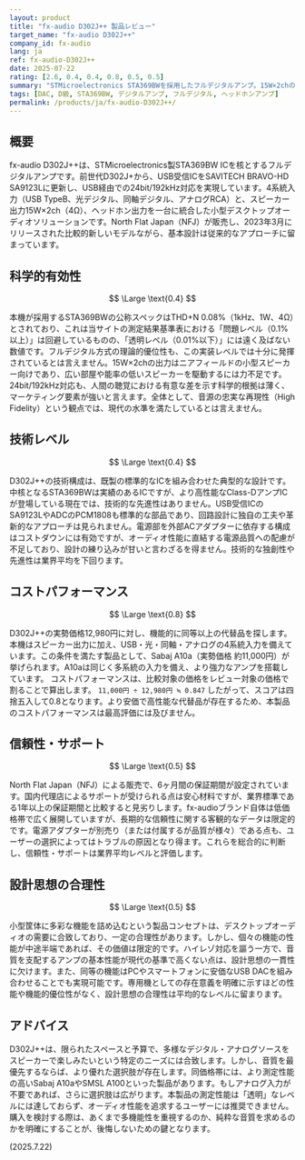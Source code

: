 ```yaml
---
layout: product
title: "fx-audio D302J++ 製品レビュー"
target_name: "fx-audio D302J++"
company_id: fx-audio
lang: ja
ref: fx-audio-D302J++
date: 2025-07-22
rating: [2.6, 0.4, 0.4, 0.8, 0.5, 0.5]
summary: "STMicroelectronics STA369BWを採用したフルデジタルアンプ。15W×2chの出力で、4系統入力（USB/光/同軸/アナログ）を備えるが、測定性能では現代基準に劣り、技術的優位性も限定的。"
tags: [DAC, D級, STA369BW, デジタルアンプ, フルデジタル, ヘッドホンアンプ]
permalink: /products/ja/fx-audio-D302J++/
---
```

## 概要

fx-audio D302J++は、STMicroelectronics製STA369BW ICを核とするフルデジタルアンプです。前世代D302J+から、USB受信ICをSAVITECH BRAVO-HD SA9123Lに更新し、USB経由での24bit/192kHz対応を実現しています。4系統入力（USB TypeB、光デジタル、同軸デジタル、アナログRCA）と、スピーカー出力15W×2ch（4Ω）、ヘッドホン出力を一台に統合した小型デスクトップオーディオソリューションです。North Flat Japan（NFJ）が販売し、2023年3月にリリースされた比較的新しいモデルながら、基本設計は従来的なアプローチに留まっています。

## 科学的有効性

$$ \Large \text{0.4} $$

本機が採用するSTA369BWの公称スペックはTHD+N 0.08%（1kHz、1W、4Ω）とされており、これは当サイトの測定結果基準表における「問題レベル（0.1%以上）」は回避しているものの、「透明レベル（0.01%以下）」には遠く及ばない数値です。フルデジタル方式の理論的優位性も、この実装レベルでは十分に発揮されているとは言えません。15W×2chの出力はニアフィールドの小型スピーカー向けであり、広い部屋や能率の低いスピーカーを駆動するには力不足です。24bit/192kHz対応も、人間の聴覚における有意な差を示す科学的根拠は薄く、マーケティング要素が強いと言えます。全体として、音源の忠実な再現性（High Fidelity）という観点では、現代の水準を満たしているとは言えません。

## 技術レベル

$$ \Large \text{0.4} $$

D302J++の技術構成は、既製の標準的なICを組み合わせた典型的な設計です。中核となるSTA369BWは実績のあるICですが、より高性能なClass-DアンプICが登場している現在では、技術的な先進性はありません。USB受信ICのSA9123LやADCのPCM1808も標準的な部品であり、回路設計に独自の工夫や革新的なアプローチは見られません。電源部を外部ACアダプターに依存する構成はコストダウンには有効ですが、オーディオ性能に直結する電源品質への配慮が不足しており、設計の練り込みが甘いと言わざるを得ません。技術的な独創性や先進性は業界平均を下回ります。

## コストパフォーマンス

$$ \Large \text{0.8} $$

D302J++の実勢価格12,980円に対し、機能的に同等以上の代替品を探します。本機はスピーカー出力に加え、USB・光・同軸・アナログの4系統入力を備えています。この条件を満たす製品として、Sabaj A10a（実勢価格 約11,000円）が挙げられます。A10aは同じく多系統の入力を備え、より強力なアンプを搭載しています。
コストパフォーマンスは、比較対象の価格をレビュー対象の価格で割ることで算出します。
`11,000円 ÷ 12,980円 ≒ 0.847`
したがって、スコアは四捨五入して0.8となります。より安価で高性能な代替品が存在するため、本製品のコストパフォーマンスは最高評価には及びません。

## 信頼性・サポート

$$ \Large \text{0.5} $$

North Flat Japan（NFJ）による販売で、6ヶ月間の保証期間が設定されています。国内代理店によるサポートが受けられる点は安心材料ですが、業界標準である1年以上の保証期間と比較すると見劣りします。fx-audioブランド自体は低価格帯で広く展開していますが、長期的な信頼性に関する客観的なデータは限定的です。電源アダプターが別売り（または付属するが品質が様々）である点も、ユーザーの選択によってはトラブルの原因となり得ます。これらを総合的に判断し、信頼性・サポートは業界平均レベルと評価します。

## 設計思想の合理性

$$ \Large \text{0.5} $$

小型筐体に多彩な機能を詰め込むという製品コンセプトは、デスクトップオーディオの需要に合致しており、一定の合理性があります。しかし、個々の機能の性能が中途半端であれば、その価値は限定的です。ハイレゾ対応を謳う一方で、音質を支配するアンプの基本性能が現代の基準で高くない点は、設計思想の一貫性に欠けます。また、同等の機能はPCやスマートフォンに安価なUSB DACを組み合わせることでも実現可能です。専用機としての存在意義を明確に示すほどの性能や機能的優位性がなく、設計思想の合理性は平均的なレベルに留まります。

## アドバイス

D302J++は、限られたスペースと予算で、多様なデジタル・アナログソースをスピーカーで楽しみたいという特定のニーズには合致します。しかし、音質を最優先するならば、より優れた選択肢が存在します。同価格帯には、より測定性能の高いSabaj A10aやSMSL A100といった製品があります。もしアナログ入力が不要であれば、さらに選択肢は広がります。本製品の測定性能は「透明」なレベルには達しておらず、オーディオ性能を追求するユーザーには推奨できません。購入を検討する際は、あくまで多機能性を重視するのか、純粋な音質を求めるのかを明確にすることが、後悔しないための鍵となります。

(2025.7.22)

